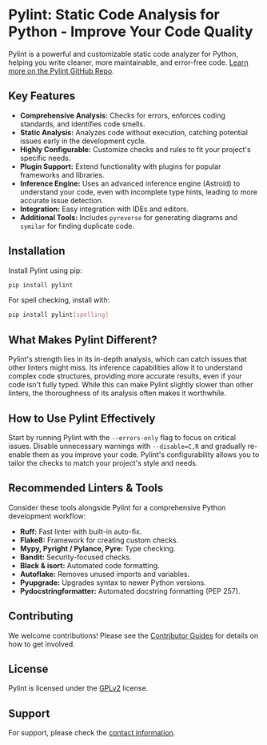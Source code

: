 # Pylint: Static Code Analysis for Python - Improve Your Code Quality

Pylint is a powerful and customizable static code analyzer for Python, helping you write cleaner, more maintainable, and error-free code.  [Learn more on the Pylint GitHub Repo](https://github.com/pylint-dev/pylint).

## Key Features

*   **Comprehensive Analysis:**  Checks for errors, enforces coding standards, and identifies code smells.
*   **Static Analysis:** Analyzes code without execution, catching potential issues early in the development cycle.
*   **Highly Configurable:** Customize checks and rules to fit your project's specific needs.
*   **Plugin Support:** Extend functionality with plugins for popular frameworks and libraries.
*   **Inference Engine:**  Uses an advanced inference engine (Astroid) to understand your code, even with incomplete type hints, leading to more accurate issue detection.
*   **Integration:** Easy integration with IDEs and editors.
*   **Additional Tools:** Includes `pyreverse` for generating diagrams and `symilar` for finding duplicate code.

## Installation

Install Pylint using pip:

```bash
pip install pylint
```

For spell checking, install with:

```bash
pip install pylint[spelling]
```

## What Makes Pylint Different?

Pylint's strength lies in its in-depth analysis, which can catch issues that other linters might miss.  Its inference capabilities allow it to understand complex code structures, providing more accurate results, even if your code isn't fully typed. While this can make Pylint slightly slower than other linters, the thoroughness of its analysis often makes it worthwhile.

## How to Use Pylint Effectively

Start by running Pylint with the `--errors-only` flag to focus on critical issues.  Disable unnecessary warnings with `--disable=C,R` and gradually re-enable them as you improve your code. Pylint's configurability allows you to tailor the checks to match your project's style and needs.

## Recommended Linters & Tools

Consider these tools alongside Pylint for a comprehensive Python development workflow:

*   **Ruff:** Fast linter with built-in auto-fix.
*   **Flake8:**  Framework for creating custom checks.
*   **Mypy, Pyright / Pylance, Pyre:** Type checking.
*   **Bandit:** Security-focused checks.
*   **Black & isort:** Automated code formatting.
*   **Autoflake:** Removes unused imports and variables.
*   **Pyupgrade:**  Upgrades syntax to newer Python versions.
*   **Pydocstringformatter:** Automated docstring formatting (PEP 257).

## Contributing

We welcome contributions!  Please see the [Contributor Guides](https://pylint.readthedocs.io/en/latest/development_guide/contribute.html) for details on how to get involved.

## License

Pylint is licensed under the [GPLv2](https://github.com/pylint-dev/pylint/blob/main/LICENSE) license.

## Support

For support, please check the [contact information](https://pylint.readthedocs.io/en/latest/contact.html).